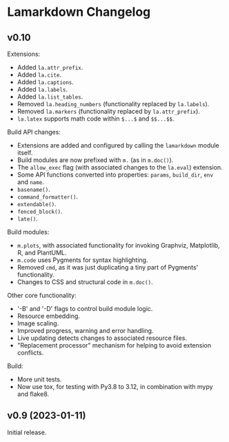 # Lamarkdown Changelog

## v0.10

Extensions:

* Added `la.attr_prefix`.
* Added `la.cite`.
* Added `la.captions`.
* Added `la.labels`.
* Added `la.list_tables`.
* Removed `la.heading_numbers` (functionality replaced by `la.labels`).
* Removed `la.markers` (functionality replaced by `la.attr_prefix`).
* `la.latex` supports math code within `$...$` and `$$...$$`.

Build API changes:

* Extensions are added and configured by calling the `lamarkdown` module itself.
* Build modules are now prefixed with `m.` (as in `m.doc()`).
* The `allow_exec` flag (with associated changes to the `la.eval`) extension.
* Some API functions converted into properties: `params`, `build_dir`, `env` and `name`.
* `basename()`.
* `command_formatter()`.
* `extendable()`.
* `fenced_block()`.
* `late()`.

Build modules:

* `m.plots`, with associated functionality for invoking Graphviz, Matplotlib, R, and PlantUML.
* `m.code` uses Pygments for syntax highlighting.
* Removed `cmd`, as it was just duplicating a tiny part of Pygments' functionality.
* Changes to CSS and structural code in `m.doc()`.

Other core functionality:

* '-B' and '-D' flags to control build module logic.
* Resource embedding.
* Image scaling.
* Improved progress, warning and error handling.
* Live updating detects changes to associated resource files.
* "Replacement processor" mechanism for helping to avoid extension conflicts.

Build:

* More unit tests.
* Now use tox, for testing with Py3.8 to 3.12, in combination with mypy and flake8.


## v0.9 (2023-01-11)

Initial release.

